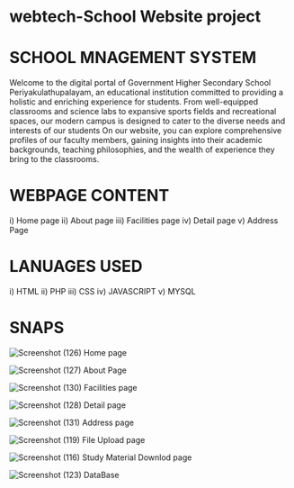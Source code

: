 # webtech-School Website project
# SCHOOL MNAGEMENT SYSTEM
Welcome to the digital portal of Government Higher Secondary School Periyakulathupalayam, an educational institution committed to providing a holistic and enriching experience for students. From well-equipped classrooms and science labs to expansive sports fields and recreational spaces, our modern campus is designed to cater to the diverse needs and interests of our students
On our website, you can explore comprehensive profiles of our faculty members, gaining insights into their academic backgrounds, teaching philosophies, and the wealth of experience they bring to the classrooms.

# WEBPAGE CONTENT
i) Home page ii) About page iii) Facilities page iv) Detail page v) Address Page

# LANUAGES USED
i) HTML ii) PHP iii) CSS iv) JAVASCRIPT v) MYSQL
# SNAPS
![Screenshot (126)](https://github.com/dhanusu2003/webtech-project/assets/147314895/7b44eeb6-b4dc-4249-9c6b-72cab31f8da2)
Home page

![Screenshot (127)](https://github.com/dhanusu2003/webtech-project/assets/147314895/18dfd8c5-ee0e-4e74-975d-c23b4fd9fa3e)
About Page

![Screenshot (130)](https://github.com/dhanusu2003/webtech-project/assets/147314895/9030d54a-a521-4364-9eaa-bc2e2d0e4b65)
 Facilities page
 
![Screenshot (128)](https://github.com/dhanusu2003/webtech-project/assets/147314895/c663808e-56e9-4151-97c2-4f81b5a67f12)
Detail page

![Screenshot (131)](https://github.com/dhanusu2003/webtech-project/assets/147314895/6a31dc54-9000-4b15-a130-91b5dacd6ae9)
Address page

![Screenshot (119)](https://github.com/dhanusu2003/webtech-project/assets/147314895/44dc59eb-9d14-4874-86a2-fc22e57329b7)
File Upload page

![Screenshot (116)](https://github.com/dhanusu2003/webtech-project/assets/147314895/6edb056f-24c9-4796-8686-cbb10956388b)
Study Material Downlod page 

![Screenshot (123)](https://github.com/dhanusu2003/webtech-project/assets/147314895/c70b697a-af0d-40dd-9ba1-532b777921f7)
DataBase





 


